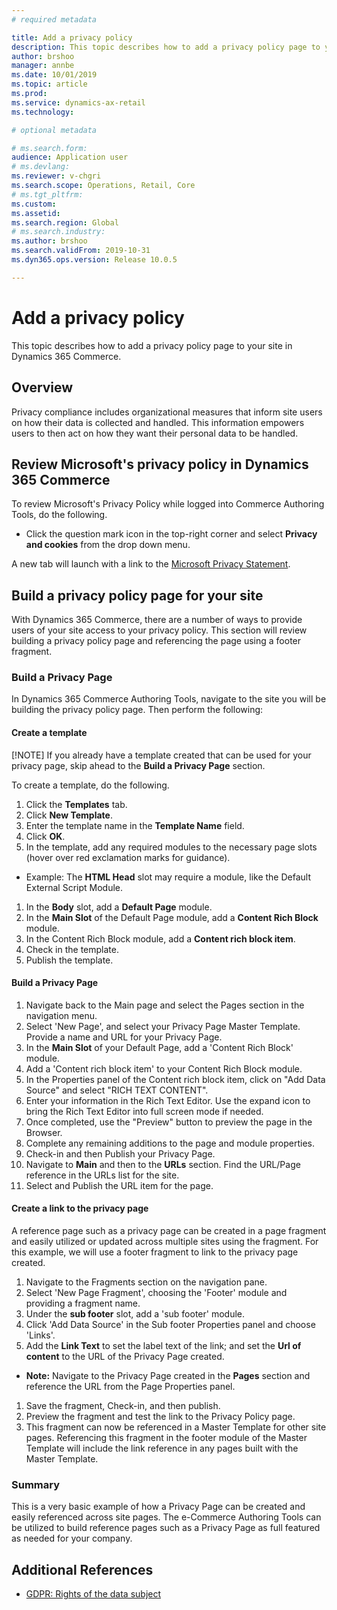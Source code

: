 ```yaml
---
# required metadata

title: Add a privacy policy
description: This topic describes how to add a privacy policy page to your site in Dynamics 365 Commerce.
author: brshoo
manager: annbe
ms.date: 10/01/2019
ms.topic: article
ms.prod: 
ms.service: dynamics-ax-retail
ms.technology: 

# optional metadata

# ms.search.form: 
audience: Application user
# ms.devlang: 
ms.reviewer: v-chgri
ms.search.scope: Operations, Retail, Core
# ms.tgt_pltfrm: 
ms.custom: 
ms.assetid: 
ms.search.region: Global
# ms.search.industry: 
ms.author: brshoo
ms.search.validFrom: 2019-10-31
ms.dyn365.ops.version: Release 10.0.5

---
```


# Add a privacy policy

This topic describes how to add a privacy policy page to your site in Dynamics 365 Commerce.

## Overview

Privacy compliance includes organizational measures that inform site users on how their data is collected and handled. This information empowers users to then act on how they want their personal data to be handled.

## Review Microsoft's privacy policy in Dynamics 365 Commerce

To review Microsoft's Privacy Policy while logged into Commerce Authoring Tools, do the following.

- Click the question mark icon in the top-right corner and select **Privacy and cookies** from the drop down menu. 

A new tab will launch with a link to the [Microsoft Privacy Statement](https://privacy.microsoft.com/en-US/privacystatement). 

## Build a privacy policy page for your site

With Dynamics 365 Commerce, there are a number of ways to provide users of your site access to your privacy policy. This section will review building a privacy policy page and referencing the page using a footer fragment.
  
### Build a Privacy Page

In Dynamics 365 Commerce Authoring Tools, navigate to the site you will be building the privacy policy page. Then perform the following:

#### Create a template

[!NOTE] If you already have a template created that can be used for your privacy page, skip ahead to the **Build a Privacy Page** section.

To create a template, do the following.

1. Click the **Templates** tab.
1. Click **New Template**.
1. Enter the template name in the **Template Name** field.
1. Click **OK**.
1. In the template, add any required modules to the necessary page slots (hover over red exclamation marks for guidance).
  - Example: The **HTML Head** slot may require a module, like the Default External Script Module.
1. In the **Body** slot, add a **Default Page** module.
1. In the **Main Slot** of the Default Page module, add a **Content Rich Block** module.
1. In the Content Rich Block module, add a **Content rich block item**.
1. Check in the template.
1. Publish the template.

#### Build a Privacy Page

1. Navigate back to the Main page and select the Pages section in the navigation menu.
1. Select 'New Page', and select your Privacy Page Master Template.  Provide a name and URL for your Privacy Page. 
1. In the **Main Slot** of your Default Page, add a 'Content Rich Block' module.
1. Add a 'Content rich block item' to your Content Rich Block module.
1. In the Properties panel of the Content rich block item, click on "Add Data Source" and select "RICH TEXT CONTENT".
1. Enter your information in the Rich Text Editor. Use the expand icon to bring the Rich Text Editor into full screen mode if needed.
1. Once completed, use the "Preview" button to preview the page in the Browser.
1. Complete any remaining additions to the page and module properties.
1. Check-in and then Publish your Privacy Page.
1. Navigate to **Main** and then to the **URLs** section. Find the URL/Page reference in the URLs list for the site.
1. Select and Publish the URL item for the page.

#### Create a link to the privacy page

A reference page such as a privacy page can be created in a page fragment and easily utilized or updated across multiple sites using the fragment. For this example, we will use a footer fragment to link to the privacy page created.

1. Navigate to the Fragments section on the navigation pane.
1. Select 'New Page Fragment', choosing the 'Footer' module and providing a fragment name.
1. Under the **sub footer** slot, add a 'sub footer' module.
1. Click 'Add Data Source' in the Sub footer Properties panel and choose 'Links'.
1. Add the **Link Text** to set the label text of the link; and set the **Url of content** to the URL of the Privacy Page created.
  - **Note:** Navigate to the Privacy Page created in the **Pages** section and reference the URL from the Page Properties panel.
1. Save the fragment, Check-in, and then publish.
1. Preview the fragment and test the link to the Privacy Policy page.
1. This fragment can now be referenced in a Master Template for other site pages. Referencing this fragment in the footer module of the Master Template will include the link reference in any pages built with the Master Template.

### Summary

This is a very basic example of how a Privacy Page can be created and easily referenced across site pages. The e-Commerce Authoring Tools can be utilized to build reference pages such as a Privacy Page as full featured as needed for your company.

## Additional References

- [GDPR: Rights of the data subject](https://gdpr.eu/tag/chapter-3/)

